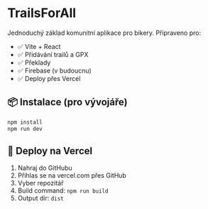 # TrailsForAll

Jednoduchý základ komunitní aplikace pro bikery. Připraveno pro:

- ✅ Vite + React
- ✅ Přidávání trailů a GPX
- ✅ Překlady
- ✅ Firebase (v budoucnu)
- ✅ Deploy přes Vercel

## 📦 Instalace (pro vývojáře)

```bash
npm install
npm run dev
```

## 🚀 Deploy na Vercel

1. Nahraj do GitHubu
2. Přihlas se na vercel.com přes GitHub
3. Vyber repozitář
4. Build command: `npm run build`
5. Output dir: `dist`

